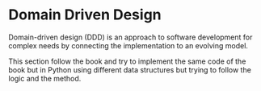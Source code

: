 # Domain Driven Design

Domain-driven design (DDD) is an approach to software development for complex needs by connecting the implementation 
to an evolving model.  

This section follow the book and try to implement the same code of the book but in Python using different data 
structures but trying to follow the logic and the method. 